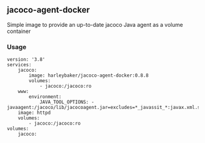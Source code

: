 ## jacoco-agent-docker

Simple image to provide an up-to-date jacoco Java agent as a volume container

### Usage
```
version: '3.8'
services:
    jacoco:
        image: harleybaker/jacoco-agent-docker:0.8.8
        volumes:
            - jacoco:/jacoco:ro
    www:
        environment:
            JAVA_TOOL_OPTIONS: -javaagent:/jacoco/lib/jacocoagent.jar=excludes=*_javassit_*:javax.xml.soap.*:oasis.*,output=tcpserver,address=*
    image: httpd
    volumes:
        - jacoco:/jacoco:ro
volumes:
    jacoco:
```
